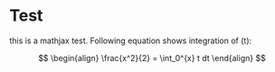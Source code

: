 # Test
this is a mathjax test. Following equation shows integration of \(t\):

$$
\begin{align}
\frac{x^2}{2} = \int_0^{x} t dt
\end{align}
$$

<p align="center">
  <src="divide_2.png">
</p>

